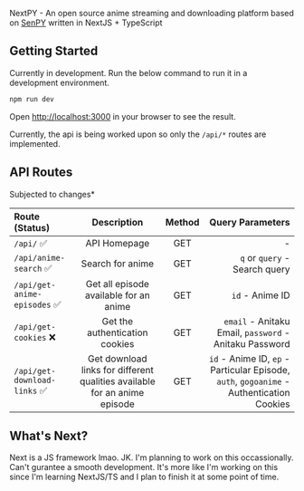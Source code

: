 NextPY - An open source anime streaming and downloading platform based on [SenPY](https://github.com/FireHead90544/SenPY) written in NextJS + TypeScript

## Getting Started

Currently in development. Run the below command to run it in a development environment.

```bash
npm run dev
```

Open [http://localhost:3000](http://localhost:3000) in your browser to see the result.

Currently, the api is being worked upon so only the `/api/*` routes are implemented.

## API Routes

Subjected to changes*

| Route (Status) | Description | Method | Query Parameters |
| :--- | :--: | :--: | ---: |
| `/api/` ✅ | API Homepage | GET | - |
| `/api/anime-search` ✅ | Search for anime | GET | `q` or `query` - Search query |
| `/api/get-anime-episodes` ✅ | Get all episode available for an anime | GET | `id` - Anime ID |
| `/api/get-cookies` ❌ | Get the authentication cookies | GET | `email` - Anitaku Email, `password` - Anitaku Password |
| `/api/get-download-links` ✅ | Get download links for different qualities available for an anime episode | GET | `id` - Anime ID, `ep` - Particular Episode, `auth`, `gogoanime` - Authentication Cookies |


## What's Next?

Next is a JS framework lmao. JK. I'm planning to work on this occassionally. Can't gurantee a smooth development. It's more like I'm working on this since I'm learning NextJS/TS and I plan to finish it at some point of time.